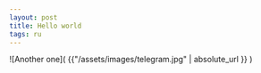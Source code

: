 ```yaml
---
layout: post
title: Hello world
tags: ru
---
```

![Another one]( {{"/assets/images/telegram.jpg" | absolute_url }} )